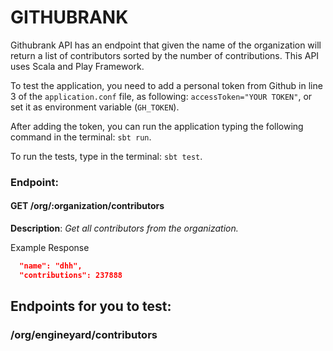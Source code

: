# GITHUBRANK

Githubrank API has an endpoint that given the name of the organization will return a list of contributors sorted by the number of contributions. This API uses Scala and Play Framework. 

To test the application, you need to add a personal token from Github in line 3 of the `application.conf` file, as following: `accessToken="YOUR TOKEN"`, or set it as environment variable (`GH_TOKEN`).

After adding the token, you can run the application typing the following command in the terminal: `sbt run`.

To run the tests, type in the terminal: `sbt test`.

### Endpoint:

#### GET    /org/:organization/contributors           

**Description**: *Get all contributors from the organization.*

Example Response

```json
  "name": "dhh",
  "contributions": 237888
```

## Endpoints for you to test:

### /org/engineyard/contributors
